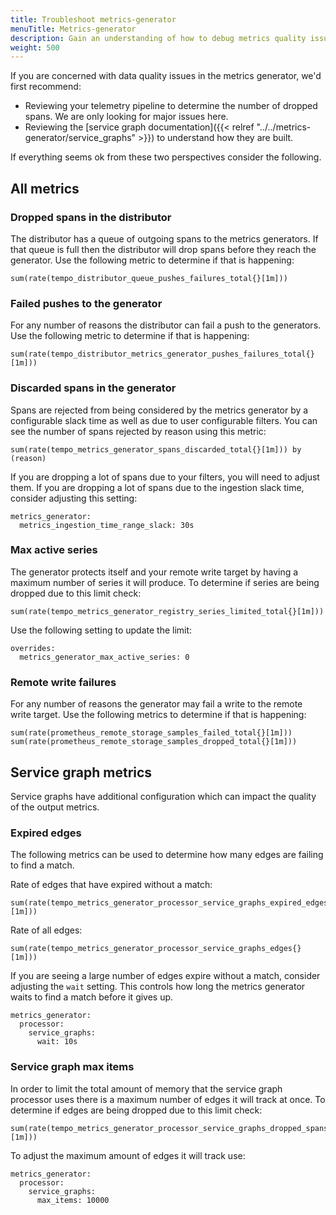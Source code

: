```yaml
---
title: Troubleshoot metrics-generator
menuTitle: Metrics-generator
description: Gain an understanding of how to debug metrics quality issues.
weight: 500
---
```


If you are concerned with data quality issues in the metrics generator, we'd first recommend:

- Reviewing your telemetry pipeline to determine the number of dropped spans. We are only looking for major issues here.
- Reviewing the [service graph documentation]({{< relref "../../metrics-generator/service_graphs" >}}) to understand how they are built.

If everything seems ok from these two perspectives consider the following.

## All metrics

### Dropped spans in the distributor

The distributor has a queue of outgoing spans to the metrics generators. If that queue is full then the distributor
will drop spans before they reach the generator. Use the following metric to determine if that is happening:

```
sum(rate(tempo_distributor_queue_pushes_failures_total{}[1m]))
```

### Failed pushes to the generator

For any number of reasons the distributor can fail a push to the generators. Use the following metric to
determine if that is happening:

```
sum(rate(tempo_distributor_metrics_generator_pushes_failures_total{}[1m]))
```

### Discarded spans in the generator

Spans are rejected from being considered by the metrics generator by a configurable slack time as well as due to user
configurable filters. You can see the number of spans rejected by reason using this metric:

```
sum(rate(tempo_metrics_generator_spans_discarded_total{}[1m])) by (reason)
```

If you are dropping a lot of spans due to your filters, you will need to adjust them. If you are dropping a lot of spans
due to the ingestion slack time, consider adjusting this setting:

```
metrics_generator:
  metrics_ingestion_time_range_slack: 30s
```

### Max active series

The generator protects itself and your remote write target by having a maximum number of series it will produce. To 
determine if series are being dropped due to this limit check:

```
sum(rate(tempo_metrics_generator_registry_series_limited_total{}[1m]))
```

Use the following setting to update the limit:

```
overrides:
  metrics_generator_max_active_series: 0
```

### Remote write failures

For any number of reasons the generator may fail a write to the remote write target. Use the following metrics to
determine if that is happening:

```
sum(rate(prometheus_remote_storage_samples_failed_total{}[1m]))
sum(rate(prometheus_remote_storage_samples_dropped_total{}[1m]))
```

## Service graph metrics

Service graphs have additional configuration which can impact the quality of the output metrics. 

### Expired edges

The following metrics can be used to determine how many edges are failing to find a match.

Rate of edges that have expired without a match:
```
sum(rate(tempo_metrics_generator_processor_service_graphs_expired_edges{}[1m]))
```

Rate of all edges:
```
sum(rate(tempo_metrics_generator_processor_service_graphs_edges{}[1m]))
```

If you are seeing a large number of edges expire without a match, consider adjusting the `wait` setting. This
controls how long the metrics generator waits to find a match before it gives up.

```
metrics_generator:
  processor:
    service_graphs:
      wait: 10s
```

### Service graph max items

In order to limit the total amount of memory that the service graph processor uses there is a maximum number
of edges it will track at once. To determine if edges are being dropped due to this limit check:

```
sum(rate(tempo_metrics_generator_processor_service_graphs_dropped_spans{}[1m]))
```

To adjust the maximum amount of edges it will track use:

```
metrics_generator:
  processor:
    service_graphs:
      max_items: 10000
```
